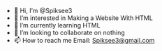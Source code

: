 - 👋 Hi, I’m @Spiksee3
- 👀 I’m interested in Making a Website With HTML
- 🌱 I’m currently learning HTML
- 💞️ I’m looking to collaborate on nothing
- 📫 How to reach me 
Email: Spiksee3@gmail.com

<!---
Spiksee3/Spiksee3 is a ✨ special ✨ repository because its `README.md` (this file) appears on your GitHub profile.
You can click the Preview link to take a look at your changes.
--->

